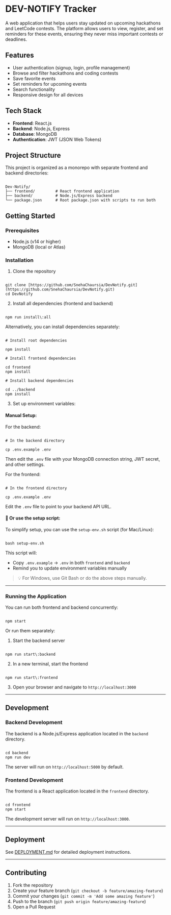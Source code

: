 # DEV-NOTIFY Tracker

A web application that helps users stay updated on upcoming hackathons and LeetCode contests. The platform allows users to view, register, and set reminders for these events, ensuring they never miss important contests or deadlines.

## Features

- User authentication (signup, login, profile management)
- Browse and filter hackathons and coding contests
- Save favorite events
- Set reminders for upcoming events
- Search functionality
- Responsive design for all devices

## Tech Stack

- **Frontend**: React.js
- **Backend**: Node.js, Express
- **Database**: MongoDB
- **Authentication**: JWT (JSON Web Tokens)

## Project Structure

This project is organized as a monorepo with separate frontend and backend directories:

```

Dev-Notify/
├── frontend/         # React frontend application
├── backend/          # Node.js/Express backend
└── package.json      # Root package.json with scripts to run both

```

## Getting Started

### Prerequisites

- Node.js (v14 or higher)
- MongoDB (local or Atlas)

### Installation

1. Clone the repository
```

git clone [https://github.com/SnehaChaursia/DevNotify.git](https://github.com/SnehaChaursia/DevNotify.git)
cd DevNotify

```

2. Install all dependencies (frontend and backend)
```

npm run install\:all

```

Alternatively, you can install dependencies separately:
```

# Install root dependencies

npm install

# Install frontend dependencies

cd frontend
npm install

# Install backend dependencies

cd ../backend
npm install

```

3. Set up environment variables:

#### Manual Setup:

For the backend:
```

# In the backend directory

cp .env.example .env

```
Then edit the `.env` file with your MongoDB connection string, JWT secret, and other settings.

For the frontend:
```

# In the frontend directory

cp .env.example .env

```
Edit the `.env` file to point to your backend API URL.

#### 🔁 Or use the setup script:

To simplify setup, you can use the `setup-env.sh` script (for Mac/Linux):

```

bash setup-env.sh

```

This script will:

- Copy `.env.example` → `.env` in both `frontend` and `backend`
- Remind you to update environment variables manually

> 💡 For Windows, use Git Bash or do the above steps manually.

---

### Running the Application

You can run both frontend and backend concurrently:

```

npm start

```

Or run them separately:

1. Start the backend server
```

npm run start\:backend

```

2. In a new terminal, start the frontend
```

npm run start\:frontend

```

3. Open your browser and navigate to `http://localhost:3000`

---

## Development

### Backend Development

The backend is a Node.js/Express application located in the `backend` directory.

```

cd backend
npm run dev

```

The server will run on `http://localhost:5000` by default.

### Frontend Development

The frontend is a React application located in the `frontend` directory.

```

cd frontend
npm start

```

The development server will run on `http://localhost:3000`.

---

## Deployment

See [DEPLOYMENT.md](DEPLOYMENT.md) for detailed deployment instructions.

---

## Contributing

1. Fork the repository  
2. Create your feature branch (`git checkout -b feature/amazing-feature`)  
3. Commit your changes (`git commit -m 'Add some amazing feature'`)  
4. Push to the branch (`git push origin feature/amazing-feature`)  
5. Open a Pull Request  
```


